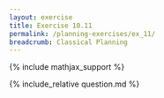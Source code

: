 ```yaml
---
layout: exercise
title: Exercise 10.11
permalink: /planning-exercises/ex_11/
breadcrumb: Classical Planning
---
```


{% include mathjax_support %}

<div><i class="arrow-up loader" data-chapter="planning-exercises" data-exercise="ex_11" data-rating="0"></i></div>
{% include_relative question.md %}
